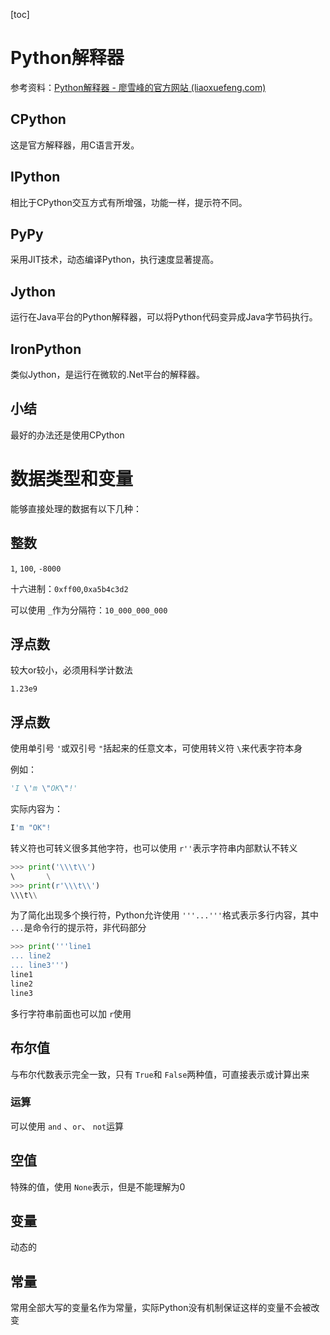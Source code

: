 [toc]

# Python解释器

参考资料：[Python解释器 - 廖雪峰的官方网站 (liaoxuefeng.com)](https://www.liaoxuefeng.com/wiki/1016959663602400/1016966024263840)

## CPython

这是官方解释器，用C语言开发。

## IPython

相比于CPython交互方式有所增强，功能一样，提示符不同。

## PyPy

采用JIT技术，动态编译Python，执行速度显著提高。

## Jython

运行在Java平台的Python解释器，可以将Python代码变异成Java字节码执行。

## IronPython

类似Jython，是运行在微软的.Net平台的解释器。

## 小结

最好的办法还是使用CPython

# 数据类型和变量

能够直接处理的数据有以下几种：

## 整数

`1`, `100`, `-8000`

十六进制：`0xff00`,`0xa5b4c3d2`

可以使用 `_`作为分隔符：`10_000_000_000`

## 浮点数

较大or较小，必须用科学计数法

`1.23e9`

## 浮点数

使用单引号 `'`或双引号 `"`括起来的任意文本，可使用转义符 `\`来代表字符本身

例如：

```python
'I \'m \"OK\"!'
```

实际内容为：

```bash
I'm "OK"!
```

转义符也可转义很多其他字符，也可以使用 `r''`表示字符串内部默认不转义

```python
>>> print('\\\t\\')
\       \
>>> print(r'\\\t\\')
\\\t\\
```

为了简化出现多个换行符，Python允许使用 `'''...'''`格式表示多行内容，其中 `...`是命令行的提示符，非代码部分

```python
>>> print('''line1
... line2
... line3''')
line1
line2
line3

```

多行字符串前面也可以加 `r`使用

## 布尔值

与布尔代数表示完全一致，只有 `True`和 `False`两种值，可直接表示或计算出来

### 运算

可以使用 `and` 、`or`、 `not`运算

## 空值

特殊的值，使用 `None`表示，但是不能理解为0

## 变量

动态的

## 常量

常用全部大写的变量名作为常量，实际Python没有机制保证这样的变量不会被改变
